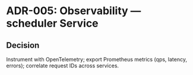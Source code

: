 # ADR-005: Observability — scheduler Service
## Decision
Instrument with OpenTelemetry; export Prometheus metrics (qps, latency, errors); correlate request IDs across services.
